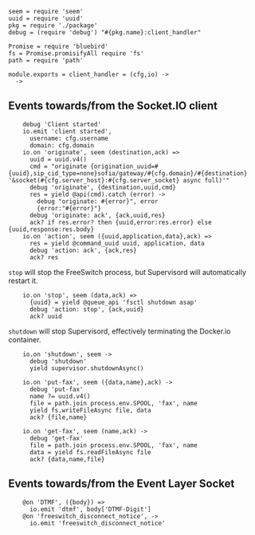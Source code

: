     seem = require 'seem'
    uuid = require 'uuid'
    pkg = require './package'
    debug = (require 'debug') "#{pkg.name}:client_handler"

    Promise = require 'bluebird'
    fs = Promise.promisifyAll require 'fs'
    path = require 'path'

    module.exports = client_handler = (cfg,io) ->
      ->

Events towards/from the Socket.IO client
----------------------------------------

        debug 'Client started'
        io.emit 'client started',
          username: cfg.username
          domain: cfg.domain
        io.on 'originate', seem (destination,ack) =>
          uuid = uuid.v4()
          cmd = "originate {origination_uuid=#{uuid},sip_cid_type=none}sofia/gateway/#{cfg.domain}/#{destination} '&socket(#{cfg.server_host}:#{cfg.server_socket} async full)'"
          debug 'originate', {destination,uuid,cmd}
          res = yield @api(cmd).catch (error) ->
            debug "originate: #{error}", error
            {error:"#{error}"}
          debug 'originate: ack', {ack,uuid,res}
          ack? if res.error? then {uuid,error:res.error} else {uuid,response:res.body}
        io.on 'action', seem ({uuid,application,data},ack) =>
          res = yield @command_uuid uuid, application, data
          debug 'action: ack', {ack,res}
          ack? res

`stop` will stop the FreeSwitch process, but Supervisord will automatically restart it.

        io.on 'stop', seem (data,ack) =>
          {uuid} = yield @queue_api 'fsctl shutdown asap'
          debug 'action: stop', {ack,uuid}
          ack? uuid

`shutdown` will stop Supervisord, effectively terminating the Docker.io container.

        io.on 'shutdown', seem ->
          debug 'shutdown'
          yield supervisor.shutdownAsync()

        io.on 'put-fax', seem ({data,name},ack) ->
          debug 'put-fax'
          name ?= uuid.v4()
          file = path.join process.env.SPOOL, 'fax', name
          yield fs.writeFileAsync file, data
          ack? {file,name}

        io.on 'get-fax', seem (name,ack) ->
          debug 'get-fax'
          file = path.join process.env.SPOOL, 'fax', name
          data = yield fs.readFileAsync file
          ack? {data,name,file}

Events towards/from the Event Layer Socket
------------------------------------------

        @on 'DTMF', ({body}) =>
          io.emit 'dtmf', body['DTMF-Digit']
        @on 'freeswitch_disconnect_notice', ->
          io.emit 'freeswitch_disconnect_notice'
